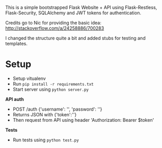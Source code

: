 This is a simple bootstrapped Flask Website + API using Flask-Restless, Flask-Security, SQLAlchemy and
JWT tokens for authentication.

Credits go to Nic for providing the basic idea:
http://stackoverflow.com/a/24258886/700283

I changed the structure quite a bit and added stubs for testing and templates.

Setup
=====

- Setup vitualenv
- Run `pip install -r requirements.txt`
- Start server using `python server.py`


**API auth**

- POST /auth {'username': '', 'password': ''}
- Returns JSON with {'token':''}  
- Then request from API using header 'Authorization: Bearer $token'

**Tests**

- Run tests using `python test.py`